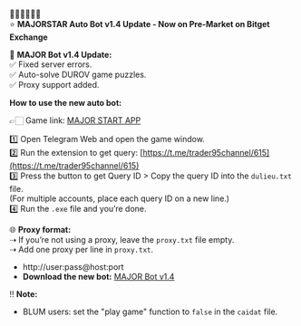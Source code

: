 🚩🚩🚩🚩🚩🚩  
⭐️ **MAJORSTAR Auto Bot v1.4 Update - Now on Pre-Market on Bitget Exchange**

🔄 **MAJOR Bot v1.4 Update:**  
✅ Fixed server errors.  
✅ Auto-solve DUROV game puzzles.  
✅ Proxy support added.

**How to use the new auto bot:**

👉🏻 Game link: [MAJOR START APP](https://t.me/major/start?startapp=873400439)

1️⃣ Open Telegram Web and open the game window.  
2️⃣ Run the extension to get query: [https://t.me/trader95channel/615](https://t.me/trader95channel/615)  
3️⃣ Press the button to get Query ID > Copy the query ID into the `dulieu.txt` file.  
(For multiple accounts, place each query ID on a new line.)  
4️⃣ Run the `.exe` file and you’re done.

🌐 **Proxy format:**  
⇢ If you’re not using a proxy, leave the `proxy.txt` file empty.  
⇢ Add one proxy per line in `proxy.txt`.  
- http://user:pass@host:port
- **Download the new bot:** [MAJOR Bot v1.4](https://drive.google.com/file/d/1231Iwwrje_tjQ-s3O-skuaXc3ijU2dj2/view?usp=sharing)

‼️ **Note:**  
- BLUM users: set the "play game" function to `false` in the `caidat` file.
